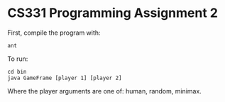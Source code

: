 # CS331 Programming Assignment 2

First, compile the program with:

	ant

To run:

	cd bin
	java GameFrame [player 1] [player 2]

Where the player arguments are one of: human, random, minimax.

